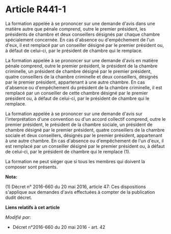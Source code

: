 # Article R441-1

La formation appelée à se prononcer sur une demande d'avis dans une matière autre que pénale comprend, outre le premier
président, les présidents de chambre et deux conseillers désignés par chaque chambre spécialement concernée. En cas d'absence
ou d'empêchement de l'un d'eux, il est remplacé par un conseiller désigné par le premier président ou, à défaut de celui-ci,
par le président de chambre qui le remplace.

La formation appelée à se prononcer sur une demande d'avis en matière pénale comprend, outre le premier président, le
président de la chambre criminelle, un président de chambre désigné par le premier président, quatre conseillers de la
chambre criminelle et deux conseillers, désignés par le premier président, appartenant à une autre chambre. En cas d'absence
ou d'empêchement du président de la chambre criminelle, il est remplacé par un conseiller de cette chambre désigné par le
premier président ou, à défaut de celui-ci, par le président de chambre qui le remplace.

La formation appelée à se prononcer sur une demande d'avis sur l'interprétation d'une convention ou d'un accord collectif
comprend, outre le premier président, le président de la chambre sociale, un président de chambre désigné par le premier
président, quatre conseillers de la chambre sociale et deux conseillers, désignés par le premier président, appartenant à une
autre chambre. En cas d'absence ou d'empêchement de l'un d'eux, il est remplacé par un conseiller désigné par le premier
président ou, à défaut de celui-ci, par le président de chambre qui le remplace (1).

La formation ne peut siéger que si tous les membres qui doivent la composer sont présents.

**Nota:**

(1) Décret n° 2016-660 du 20 mai 2016, article 47: Ces dispositions s'applique aux demandes d'avis effectuées à compter de la
publication dudit décret.

**Liens relatifs à cet article**

_Modifié par_:

  - Décret n°2016-660 du 20 mai 2016 - art. 42
